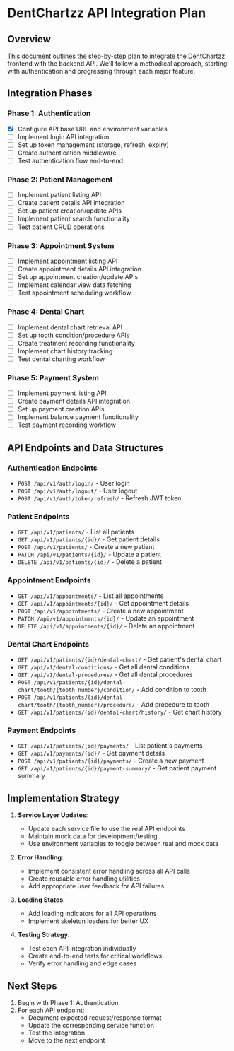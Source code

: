# DentChartzz API Integration Plan

## Overview
This document outlines the step-by-step plan to integrate the DentChartzz frontend with the backend API. We'll follow a methodical approach, starting with authentication and progressing through each major feature.

## Integration Phases

### Phase 1: Authentication
- [x] Configure API base URL and environment variables
- [ ] Implement login API integration
- [ ] Set up token management (storage, refresh, expiry)
- [ ] Create authentication middleware
- [ ] Test authentication flow end-to-end

### Phase 2: Patient Management
- [ ] Implement patient listing API
- [ ] Create patient details API integration
- [ ] Set up patient creation/update APIs
- [ ] Implement patient search functionality
- [ ] Test patient CRUD operations

### Phase 3: Appointment System
- [ ] Implement appointment listing API
- [ ] Create appointment details API integration
- [ ] Set up appointment creation/update APIs
- [ ] Implement calendar view data fetching
- [ ] Test appointment scheduling workflow

### Phase 4: Dental Chart
- [ ] Implement dental chart retrieval API
- [ ] Set up tooth condition/procedure APIs
- [ ] Create treatment recording functionality
- [ ] Implement chart history tracking
- [ ] Test dental charting workflow

### Phase 5: Payment System
- [ ] Implement payment listing API
- [ ] Create payment details API integration
- [ ] Set up payment creation APIs
- [ ] Implement balance payment functionality
- [ ] Test payment recording workflow

## API Endpoints and Data Structures

### Authentication Endpoints
- `POST /api/v1/auth/login/` - User login
- `POST /api/v1/auth/logout/` - User logout
- `POST /api/v1/auth/token/refresh/` - Refresh JWT token

### Patient Endpoints
- `GET /api/v1/patients/` - List all patients
- `GET /api/v1/patients/{id}/` - Get patient details
- `POST /api/v1/patients/` - Create a new patient
- `PATCH /api/v1/patients/{id}/` - Update a patient
- `DELETE /api/v1/patients/{id}/` - Delete a patient

### Appointment Endpoints
- `GET /api/v1/appointments/` - List all appointments
- `GET /api/v1/appointments/{id}/` - Get appointment details
- `POST /api/v1/appointments/` - Create a new appointment
- `PATCH /api/v1/appointments/{id}/` - Update an appointment
- `DELETE /api/v1/appointments/{id}/` - Delete an appointment

### Dental Chart Endpoints
- `GET /api/v1/patients/{id}/dental-chart/` - Get patient's dental chart
- `GET /api/v1/dental-conditions/` - Get all dental conditions
- `GET /api/v1/dental-procedures/` - Get all dental procedures
- `POST /api/v1/patients/{id}/dental-chart/tooth/{tooth_number}/condition/` - Add condition to tooth
- `POST /api/v1/patients/{id}/dental-chart/tooth/{tooth_number}/procedure/` - Add procedure to tooth
- `GET /api/v1/patients/{id}/dental-chart/history/` - Get chart history

### Payment Endpoints
- `GET /api/v1/patients/{id}/payments/` - List patient's payments
- `GET /api/v1/payments/{id}/` - Get payment details
- `POST /api/v1/patients/{id}/payments/` - Create a new payment
- `GET /api/v1/patients/{id}/payment-summary/` - Get patient payment summary

## Implementation Strategy

1. **Service Layer Updates**:
   - Update each service file to use the real API endpoints
   - Maintain mock data for development/testing
   - Use environment variables to toggle between real and mock data

2. **Error Handling**:
   - Implement consistent error handling across all API calls
   - Create reusable error handling utilities
   - Add appropriate user feedback for API failures

3. **Loading States**:
   - Add loading indicators for all API operations
   - Implement skeleton loaders for better UX

4. **Testing Strategy**:
   - Test each API integration individually
   - Create end-to-end tests for critical workflows
   - Verify error handling and edge cases

## Next Steps

1. Begin with Phase 1: Authentication
2. For each API endpoint:
   - Document expected request/response format
   - Update the corresponding service function
   - Test the integration
   - Move to the next endpoint 